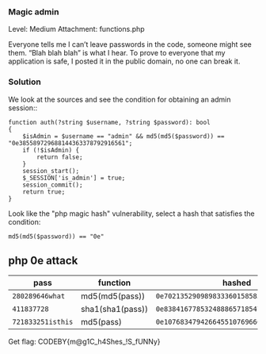 ### Magic admin
Level: Medium
Attachment: functions.php

Everyone tells me I can’t leave passwords in the code, someone might see them. “Blah blah blah” is what I hear. To prove to everyone that my application is safe, I posted it in the public domain, no one can break it.

### Solution

We look at the sources and see the condition for obtaining an admin session::

```
function auth(?string $username, ?string $password): bool
{
    $isAdmin = $username == "admin" && md5(md5($password)) == "0e385589729688144363378792916561";
    if (!$isAdmin) {
        return false;
    }
    session_start();
    $_SESSION['is_admin'] = true;
    session_commit();
    return true;
}
```

Look like the "php magic hash" vulnerability, select a hash that satisfies the condition:

```
md5(md5($password)) == "0e"
```

## php 0e attack
| pass              | function            | hashed                                      |
| --------------    | -----------------   | ------------------------------------------  |
| `280289646what`   | md5(md5(pass))      | `0e702135290989833360158583967966`          |
| `411837728`       | sha1(sha1(pass))    | `0e83841677853248886571854748340858991083`  |
| `721833251isthis` | md5(pass)           | `0e107683479426645510769666502452`          |


Get flag: CODEBY{m@g1C_h4Shes_!S_fUNNy}